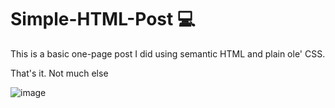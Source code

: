 # Simple-HTML-Post 💻

This is a basic one-page post I did using semantic HTML and plain ole' CSS.

That's it. Not much else

![image](https://github.com/knettwerk/Simple-HTML-Post/assets/4305746/d6cfa83f-eca5-4f7f-ad1c-41e3c18b821f)
